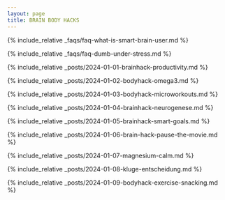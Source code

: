 ```yaml
---
layout: page
title: BRAIN BODY HACKS
---
```


{% include_relative _faqs/faq-what-is-smart-brain-user.md %}

{% include_relative _faqs/faq-dumb-under-stress.md %}

{% include_relative _posts/2024-01-01-brainhack-productivity.md %}

{% include_relative _posts/2024-01-02-bodyhack-omega3.md %}

{% include_relative _posts/2024-01-03-bodyhack-microworkouts.md %}

{% include_relative _posts/2024-01-04-brainhack-neurogenese.md %}

{% include_relative _posts/2024-01-05-brainhack-smart-goals.md %}

{% include_relative _posts/2024-01-06-brain-hack-pause-the-movie.md %}

{% include_relative _posts/2024-01-07-magnesium-calm.md %}

{% include_relative _posts/2024-01-08-kluge-entscheidung.md %}

{% include_relative _posts/2024-01-09-bodyhack-exercise-snacking.md %}
